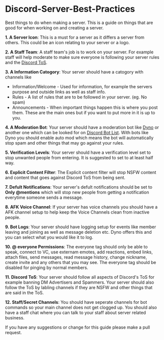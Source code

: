 # Discord-Server-Best-Practices
Best things to do when making a server. This is a guide on things that are good for when working on and creating a server.

**1. A Server Icon**: This is a must for a server as it differs a server from others. This could be an icon relating to your server or a logo.

**2. A Staff Team**: A staff team's job is to work on your server. For example staff will help moderate to make sure everyone is following your server rules and the [Discord ToS](https://discordapp.com/terms).

**3. A Information Catogory**: Your server should have a catogory with channels like
- Information/Welcome - Used for information, for example the servers purpose and outside links as well as staff info.
- Rules - A list of rules that are to be followed in your server. (eg. No spam)
- Announcements - When important things happen this is where you post them.
These are the main ones but if you want to put more in it is up to you.


**4. A Moderation Bot**: Your server should have a moderation bot like [Dyno](http://dynobot.net) or another one which can be looked for on [Discord Bot List](https://discordbots.org/tag/moderation). With bots like Dyno you should enable auto mod which means the bot will automatically stop spam and other things that may go against your rules.


**5. Verification Levels**: Your server should have a verification level set to stop unwanted people from entering. It is suggested to set to at least half way.


**6. Explicit Content Filter**: The Explicit content filter will stop NSFW content and content that goes against Discord ToS from being sent. 


**7. Defult Notifications**: Your server's defult notifications should be set to **Only @mentions** which will stop new people from getting a notification everytime someone sends a message.


**8. AFK Voice Channel**: If your server has voice channels you should have a AFK channel setup to help keep the Voice Channels clean from inactive people.


**9. Bot Logs**: Your server should have logging setup for events like member leaving and joining as well as message deletion etc. Dyno offers this and you can select what you would like it to log.

**10. @ everyone Permissions**: The everyone tag should only be able to speak, connect to VC, use externam emotes, add reactions, embed links, attach files, send messages, read message history, change nickname, create invite and any others that you may see. The everyone tag should be disabled for pinging by normal members.


**11. Discord ToS**: Your server should follow all aspects of Discord's ToS for example banning DM Advertisers and Spammers. Your server should also follow the ToS by labling channels if they are NSFW and other things that are said in the ToS. 


**12. Staff/Secret Channels**: You should have seperate channels for bot commands so your main channel does not get clogged up. You should also have a staff chat where you can talk to your staff about server related business.

If you have any suggestions or change for this guide please make a pull request. 

